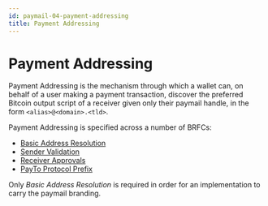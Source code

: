 ```yaml
---
id: paymail-04-payment-addressing
title: Payment Addressing
---
```


# Payment Addressing

Payment Addressing is the mechanism through which a wallet can, on behalf of a user making a payment transaction, discover the preferred Bitcoin output script of a receiver given only their paymail handle, in the form `<alias>@<domain>.<tld>`.

Payment Addressing is specified across a number of BRFCs:

* [Basic Address Resolution](./paymail-04-01-basic-address-resolution.md)
* [Sender Validation](./paymail-04-02-sender-validation.md)
* [Receiver Approvals](./paymail-04-03-receiver-approvals.md)
* [PayTo Protocol Prefix](./paymail-04-04-payto-protocol-prefix.md)

Only _Basic Address Resolution_ is required in order for an implementation to carry the paymail branding.
